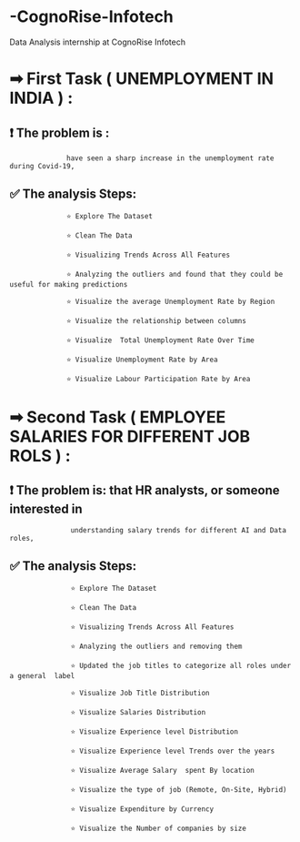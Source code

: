 # -CognoRise-Infotech
Data Analysis internship at CognoRise Infotech


# ➡  First Task  ( UNEMPLOYMENT IN INDIA ) :

##         ❗  The problem is :
                  have seen a sharp increase in the unemployment rate during Covid-19, 

 ##        ✅  The analysis  Steps: 

                  ⭐ Explore The Dataset

                  ⭐ Clean The Data

                  ⭐ Visualizing Trends Across All Features

                  ⭐ Analyzing the outliers and found that they could be useful for making predictions

                  ⭐ Visualize the average Unemployment Rate by Region

                  ⭐ Visualize the relationship between columns

                  ⭐ Visualize  Total Unemployment Rate Over Time

                  ⭐ Visualize Unemployment Rate by Area

                  ⭐ Visualize Labour Participation Rate by Area







# ➡ Second Task ( EMPLOYEE SALARIES FOR DIFFERENT JOB ROLS ) :

##           ❗ The problem is: that  HR analysts, or someone interested in 

                   understanding salary trends for different AI and Data roles,



 ##          ✅ The analysis Steps: 

                   ⭐ Explore The Dataset
                  
                   ⭐ Clean The Data
                  
                   ⭐ Visualizing Trends Across All Features 
                  
                   ⭐ Analyzing the outliers and removing them
                  
                   ⭐ Updated the job titles to categorize all roles under a general  label
                  
                   ⭐ Visualize Job Title Distribution
                  
                   ⭐ Visualize Salaries Distribution
                  
                   ⭐ Visualize Experience level Distribution
                  
                   ⭐ Visualize Experience level Trends over the years
                  
                   ⭐ Visualize Average Salary  spent By location
                  
                   ⭐ Visualize the type of job (Remote, On-Site, Hybrid)
                  
                   ⭐ Visualize Expenditure by Currency
                  
                   ⭐ Visualize the Number of companies by size
                  
                  
                                    
                  
